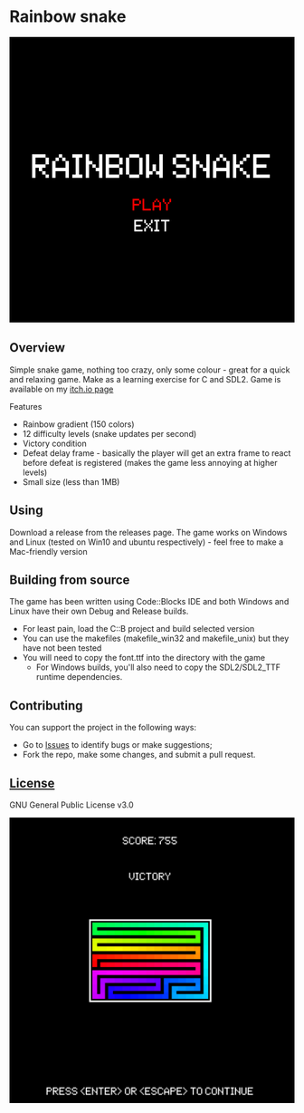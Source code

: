# Rainbow snake

![Alt Text](readme_stuff/title.PNG)

## Overview
Simple snake game, nothing too crazy, only some colour - great for a quick and relaxing game. Make as a learning exercise for C and SDL2.
Game is available on my [itch.io page](https://solaire.itch.io/rainbow-snake)

Features
- Rainbow gradient (150 colors)
- 12 difficulty levels (snake updates per second)
- Victory condition
- Defeat delay frame - basically the player will get an extra frame to react before defeat is registered (makes the game less annoying at higher levels)
- Small size (less than 1MB)

## Using
Download a release from the releases page. The game works on Windows and Linux (tested on Win10 and ubuntu respectively) - feel free to make a Mac-friendly version

## Building from source
The game has been written using Code::Blocks IDE and both Windows and Linux have their own Debug and Release builds.
- For least pain, load the C::B project and build selected version
- You can use the makefiles (makefile_win32 and makefile_unix) but they have not been tested
- You will need to copy the font.ttf into the directory with the game
  - For Windows builds, you'll also need to copy the SDL2/SDL2_TTF runtime dependencies.

## Contributing
You can support the project in the following ways:
- Go to [Issues](/Solaire/RainbowSnake/issues) to identify bugs or make suggestions;
- Fork the repo, make some changes, and submit a pull request.

## [License](LICENSE)
GNU General Public License v3.0

![Alt Text](readme_stuff/victory.PNG)
